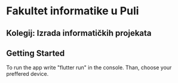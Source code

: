 # Fakultet informatike u Puli
## Kolegij: Izrada informatičkih projekata


## Getting Started
To run the app write "flutter run" in the console. Than, choose your preffered device.